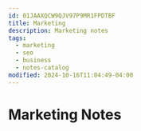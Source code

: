 ```yaml
---
id: 01JAAXQCW9QJV97P9MR1FPDTBF
title: Marketing
description: Marketing notes
tags:
  - marketing
  - seo
  - business
  - notes-catalog
modified: 2024-10-16T11:04:49-04:00
---
```

# Marketing Notes